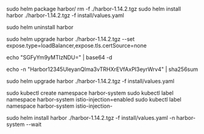 sudo helm package harbor/
rm -f ./harbor-1.14.2.tgz
sudo helm install harbor ./harbor-1.14.2.tgz -f install/values.yaml

sudo helm uninstall harbor

sudo helm upgrade harbor ./harbor-1.14.2.tgz --set expose.type=loadBalancer,expose.tls.certSource=none

echo "SGFyYm9yMTIzNDU=" | base64 -d

echo -n "Harbor12345UleyanQlma3vTRHXrEVfAxPI3eyrWrv4" | sha256sum

sudo helm upgrade harbor ./harbor-1.14.2.tgz -f install/values.yaml

sudo kubectl create namespace harbor-system
sudo kubectl label namespace harbor-system istio-injection=enabled
sudo kubectl label namespace harbor-system istio-injection-

sudo helm install harbor ./harbor-1.14.2.tgz -f install/values.yaml -n harbor-system --wait